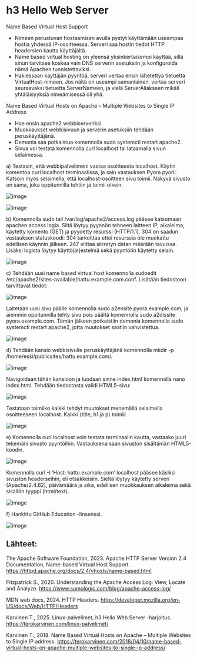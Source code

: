 # h3 Hello Web Server

Name Based Virtual Host Support
-	Nimeen perustuvan hostaamisen avulla pystyt käyttämään useampaa hostia yhdessä IP-osoitteessa. Serveri saa hostin tiedot HTTP headersien kautta käyttäjältä.
-	Name based virtual hosting on yleensä yksinkertaisempi käyttää, sillä sinun tarvitsee koskea vain DNS serverin asetuksiin ja konfiguroida nämä Apachen  tunnistettaviksi.
-	Hakiessaan käyttäjän pyyntöä, serveri vertaa ensin lähetettyä tietuetta  VirtualHost-nimeen. Jos näitä on useampi samanlainen, vertaa serveri seuraavaksi tietuetta ServerNameen, ja vielä ServerAliakseen mikäli yhtäläisyyksiä nimeämisessä oli yhä.

Name Based Virtual Hosts on Apache – Multiple Websites to Single IP Address
-	Hae ensin apache2 webbiserveriksi.
-	Muokkaukset webbisivuun ja serverin asetuksiin tehdään peruskäyttäjänä.
-	Demonia saa potkaistua komennolla sudo systemctl restart apache2.
-	Sivua voi testata komennolla curl localhost tai lataamalla sivun selaimessa.

a)	Testasin, että webbipalvelimeni vastaa osoitteesta localhost. Käytin komentoa curl localhost terminaalissa, ja sain vastauksen Pyora pyorii. Katsoin myös selaimella, että localhost-osoitteen sivu toimii. Näkyvä sivusto on sama, joka oppitunnilla tehtiin ja toimii oikein.
 
![image](https://github.com/user-attachments/assets/6b15b685-7070-462b-8596-1b3448c018fb)

![image](https://github.com/user-attachments/assets/7702163c-5df2-43bf-96f7-e1a98bca91f4)


 
b)	Komennolla sudo tail /var/log/apache2/access.log pääsee katsomaan apachen access logia. Siitä löytyy pyynnön tehneen laitteen IP, aikaleima, käytetty komento (GET) ja pyydetty resurssi (HTTP/1.1). 304 on saadun vastauksen statuskoodi: 304 tarkoittaa ettei resurssia ole muokattu edellisen käynnin jälkeen. 247 viittaa siirretyn datan määrään tavuissa. Lisäksi logista löytyy käyttöjärjestelmä sekä pyyntöön käytetty selain.
 
![image](https://github.com/user-attachments/assets/d76fd40b-32df-4507-abf3-d2ec4a1e8aba)


c)	Tehdään uusi name based virtual host komennolla sudoedit /etc/apache2/sites-available/hattu.example.com.conf. Lisätään tiedostoon tarvittavat tiedot:

![image](https://github.com/user-attachments/assets/588ccf17-a7e5-4dfd-a2e0-4172726f8fb3)


Laitetaan uusi sivu päälle komennolla sudo a2ensite pyora.example.com, ja aiemmin oppitunnilla tehty sivu pois päältä komennolla sudo a2dissite pyora.example.com. Tämän jälkeen potkaistiin demonia komennolla sudo systemctl restart apache2, jotta muutokset saatiin vahvistettua.

![image](https://github.com/user-attachments/assets/21a5b6af-bfb6-4ddc-8897-f2a725600c88)


d)	Tehdään kansio webbisivulle peruskäyttäjänä komennolla mkdir -p /home/essi/publicsites/hattu.example.com/. 

![image](https://github.com/user-attachments/assets/17a8f4ec-e660-4d7e-a4ff-5db1dbbecca3)

 
Navigoidaan tähän kansioon ja luodaan sinne index.html komennolla nano index.html. Tehdään tiedostosta validi HTML5-sivu:

![image](https://github.com/user-attachments/assets/71e848ca-75dd-4564-8def-ce53ac538d88)


Testataan toimiiko kaikki tehdyt muutokset menemällä selaimella osoitteeseen localhost. Kaikki (title, h1 ja p) toimii:

![image](https://github.com/user-attachments/assets/25cd28f2-d37c-469f-b9dd-0d2de662aeae)

 
e)	Komennolla curl localhost voin testata terminaalin kautta, vastaako juuri tekemäni sivusto pyyntöihin. Vastauksena saan sivuston sisältämän HTML5-koodin. 

![image](https://github.com/user-attachments/assets/be8715b3-7efa-4d3f-9f62-a66335db0c23)


Komennolla curl -I ‘Host: hattu.example.com’ localhost pääsee käsiksi sivuston headerseihin, eli otsakkeisiin. Sieltä löytyy käytetty serveri (Apache/2.4.62), päivämäärä ja aika, edellisen muokkauksen aikaleima sekä sisällön tyyppi (html/text).
 
![image](https://github.com/user-attachments/assets/9cd48369-c26b-43f9-adfe-d49f144794f3)

f)	Hankittu GitHub Education -linsenssi.

![image](https://github.com/user-attachments/assets/895a5710-d783-405a-8b8b-c814c91c236a)


## Lähteet:

The Apache Software Foundation, 2023. Apache HTTP Server Version 2.4 Documentation, Name-based Virtual Host Support. https://httpd.apache.org/docs/2.4/vhosts/name-based.html

Fitzpatrick S., 2020. Understanding the Apache Access Log: View, Locate and Analyze. https://www.sumologic.com/blog/apache-access-log/

MDN web docs, 2024. HTTP Headers. https://developer.mozilla.org/en-US/docs/Web/HTTP/Headers

Karvinen T., 2025. Linux-palvelimet, h3 Hello Web Server -harjoitus. https://terokarvinen.com/linux-palvelimet/

Karvinen T., 2018. Name Based Virtual Hosts on Apache – Multiple Websites to Single IP address. https://terokarvinen.com/2018/04/10/name-based-virtual-hosts-on-apache-multiple-websites-to-single-ip-address/
